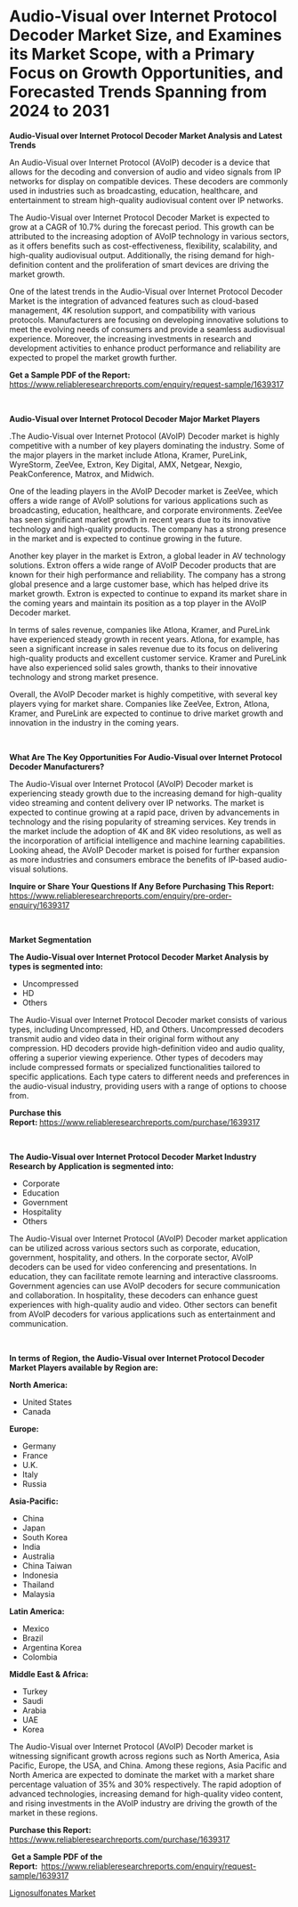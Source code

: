 <p><h1>Audio-Visual over Internet Protocol Decoder Market Size, and Examines its Market Scope, with a Primary Focus on Growth Opportunities, and Forecasted Trends Spanning from 2024 to 2031</h1></p><p><strong>Audio-Visual over Internet Protocol Decoder Market Analysis and Latest Trends</strong></p>
<p><p>An Audio-Visual over Internet Protocol (AVoIP) decoder is a device that allows for the decoding and conversion of audio and video signals from IP networks for display on compatible devices. These decoders are commonly used in industries such as broadcasting, education, healthcare, and entertainment to stream high-quality audiovisual content over IP networks.</p><p>The Audio-Visual over Internet Protocol Decoder Market is expected to grow at a CAGR of 10.7% during the forecast period. This growth can be attributed to the increasing adoption of AVoIP technology in various sectors, as it offers benefits such as cost-effectiveness, flexibility, scalability, and high-quality audiovisual output. Additionally, the rising demand for high-definition content and the proliferation of smart devices are driving the market growth.</p><p>One of the latest trends in the Audio-Visual over Internet Protocol Decoder Market is the integration of advanced features such as cloud-based management, 4K resolution support, and compatibility with various protocols. Manufacturers are focusing on developing innovative solutions to meet the evolving needs of consumers and provide a seamless audiovisual experience. Moreover, the increasing investments in research and development activities to enhance product performance and reliability are expected to propel the market growth further.</p></p>
<p><strong>Get a Sample PDF of the Report:&nbsp;</strong> <a href="https://www.reliableresearchreports.com/enquiry/request-sample/1639317">https://www.reliableresearchreports.com/enquiry/request-sample/1639317</a></p>
<p>&nbsp;</p>
<p><strong>Audio-Visual over Internet Protocol Decoder Major Market Players</strong></p>
<p><p>.The Audio-Visual over Internet Protocol (AVoIP) Decoder market is highly competitive with a number of key players dominating the industry. Some of the major players in the market include Atlona, Kramer, PureLink, WyreStorm, ZeeVee, Extron, Key Digital, AMX, Netgear, Nexgio, PeakConference, Matrox, and Midwich.</p><p>One of the leading players in the AVoIP Decoder market is ZeeVee, which offers a wide range of AVoIP solutions for various applications such as broadcasting, education, healthcare, and corporate environments. ZeeVee has seen significant market growth in recent years due to its innovative technology and high-quality products. The company has a strong presence in the market and is expected to continue growing in the future.</p><p>Another key player in the market is Extron, a global leader in AV technology solutions. Extron offers a wide range of AVoIP Decoder products that are known for their high performance and reliability. The company has a strong global presence and a large customer base, which has helped drive its market growth. Extron is expected to continue to expand its market share in the coming years and maintain its position as a top player in the AVoIP Decoder market.</p><p>In terms of sales revenue, companies like Atlona, Kramer, and PureLink have experienced steady growth in recent years. Atlona, for example, has seen a significant increase in sales revenue due to its focus on delivering high-quality products and excellent customer service. Kramer and PureLink have also experienced solid sales growth, thanks to their innovative technology and strong market presence.</p><p>Overall, the AVoIP Decoder market is highly competitive, with several key players vying for market share. Companies like ZeeVee, Extron, Atlona, Kramer, and PureLink are expected to continue to drive market growth and innovation in the industry in the coming years.</p></p>
<p>&nbsp;</p>
<p><strong>What Are The Key Opportunities For Audio-Visual over Internet Protocol Decoder Manufacturers?</strong></p>
<p><p>The Audio-Visual over Internet Protocol (AVoIP) Decoder market is experiencing steady growth due to the increasing demand for high-quality video streaming and content delivery over IP networks. The market is expected to continue growing at a rapid pace, driven by advancements in technology and the rising popularity of streaming services. Key trends in the market include the adoption of 4K and 8K video resolutions, as well as the incorporation of artificial intelligence and machine learning capabilities. Looking ahead, the AVoIP Decoder market is poised for further expansion as more industries and consumers embrace the benefits of IP-based audio-visual solutions.</p></p>
<p><strong>Inquire or Share Your Questions If Any Before Purchasing This Report:</strong> <a href="https://www.reliableresearchreports.com/enquiry/pre-order-enquiry/1639317">https://www.reliableresearchreports.com/enquiry/pre-order-enquiry/1639317</a></p>
<p>&nbsp;</p>
<p><strong>Market Segmentation</strong></p>
<p><strong>The Audio-Visual over Internet Protocol Decoder Market Analysis by types is segmented into:</strong></p>
<p><ul><li>Uncompressed</li><li>HD</li><li>Others</li></ul></p>
<p><p>The Audio-Visual over Internet Protocol Decoder market consists of various types, including Uncompressed, HD, and Others. Uncompressed decoders transmit audio and video data in their original form without any compression. HD decoders provide high-definition video and audio quality, offering a superior viewing experience. Other types of decoders may include compressed formats or specialized functionalities tailored to specific applications. Each type caters to different needs and preferences in the audio-visual industry, providing users with a range of options to choose from.</p></p>
<p><strong>Purchase this Report:&nbsp;</strong><a href="https://www.reliableresearchreports.com/purchase/1639317">https://www.reliableresearchreports.com/purchase/1639317</a></p>
<p>&nbsp;</p>
<p><strong>The Audio-Visual over Internet Protocol Decoder Market Industry Research by Application is segmented into:</strong></p>
<p><ul><li>Corporate</li><li>Education</li><li>Government</li><li>Hospitality</li><li>Others</li></ul></p>
<p><p>The Audio-Visual over Internet Protocol (AVoIP) Decoder market application can be utilized across various sectors such as corporate, education, government, hospitality, and others. In the corporate sector, AVoIP decoders can be used for video conferencing and presentations. In education, they can facilitate remote learning and interactive classrooms. Government agencies can use AVoIP decoders for secure communication and collaboration. In hospitality, these decoders can enhance guest experiences with high-quality audio and video. Other sectors can benefit from AVoIP decoders for various applications such as entertainment and communication.</p></p>
<p>&nbsp;</p>
<p><strong>In terms of Region, the Audio-Visual over Internet Protocol Decoder Market Players available by Region are:</strong></p>
<p>
    <p> <strong> North America: </strong>
        <ul>
            <li>United States</li>
            <li>Canada</li>
        </ul>
        </p> 
    <p> <strong> Europe: </strong>
        <ul>
            <li>Germany</li>
            <li>France</li>
            <li>U.K.</li>
            <li>Italy</li>
            <li>Russia</li>
        </ul>
        </p> 
    <p> <strong> Asia-Pacific: </strong>
        <ul>
            <li>China</li>
            <li>Japan</li>
            <li>South Korea</li>
            <li>India</li>
            <li>Australia</li>
            <li>China Taiwan</li>
            <li>Indonesia</li>
            <li>Thailand</li>
            <li>Malaysia</li>
        </ul>
        </p> 
    <p> <strong> Latin America: </strong>
        <ul>
            <li>Mexico</li>
            <li>Brazil</li>
            <li>Argentina Korea</li>
            <li>Colombia</li>
        </ul>
        </p> 
    <p> <strong> Middle East & Africa: </strong>
        <ul>
            <li>Turkey</li>
            <li>Saudi</li>
            <li>Arabia</li>
            <li>UAE</li>
            <li>Korea</li>
        </ul>
    </p>
    </p>
<p><p>The Audio-Visual over Internet Protocol (AVoIP) Decoder market is witnessing significant growth across regions such as North America, Asia Pacific, Europe, the USA, and China. Among these regions, Asia Pacific and North America are expected to dominate the market with a market share percentage valuation of 35% and 30% respectively. The rapid adoption of advanced technologies, increasing demand for high-quality video content, and rising investments in the AVoIP industry are driving the growth of the market in these regions.</p></p>
<p><strong>Purchase this Report: </strong><a href="https://www.reliableresearchreports.com/purchase/1639317">https://www.reliableresearchreports.com/purchase/1639317</a></p>
<p>&nbsp;<strong>Get a Sample PDF of the Report:&nbsp;&nbsp;</strong><a href="https://www.reliableresearchreports.com/enquiry/request-sample/1639317">https://www.reliableresearchreports.com/enquiry/request-sample/1639317</a></p>
<p><strong></strong></p>
<p><p><a href="https://full-wildebeest-80b.notion.site/Lignosulfonates-Market-A-Comprehensive-Report-of-its-Market-Share-Growth-Trends-2024-2031-50c2bfe1418744fcb0dce1bff3f4976d">Lignosulfonates Market</a></p></p>